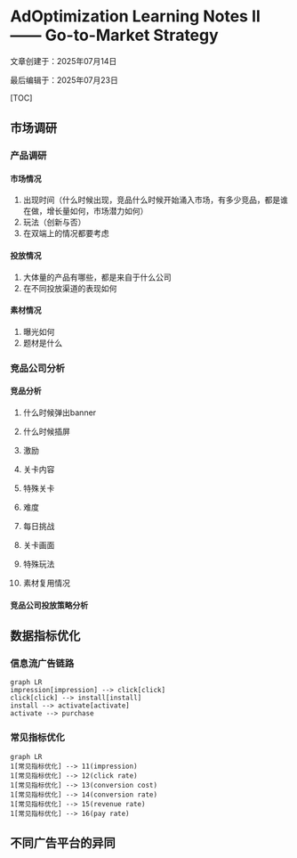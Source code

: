 # AdOptimization Learning Notes II —— Go-to-Market Strategy

文章创建于：2025年07月14日

最后编辑于：2025年07月23日

[TOC]

## 市场调研

### 产品调研

#### 市场情况

1. 出现时间（什么时候出现，竞品什么时候开始涌入市场，有多少竞品，都是谁在做，增长量如何，市场潜力如何）
2. 玩法（创新与否）
3. 在双端上的情况都要考虑

#### 投放情况

1. 大体量的产品有哪些，都是来自于什么公司
2. 在不同投放渠道的表现如何

#### 素材情况

1. 曝光如何
2. 题材是什么

### 竞品公司分析

#### 竞品分析

1. 什么时候弹出banner

2. 什么时候插屏

3. 激励

4. 关卡内容

5. 特殊关卡

6. 难度

7. 每日挑战

8. 关卡画面

9. 特殊玩法

10. 素材复用情况

#### 竞品公司投放策略分析




## 数据指标优化

### 信息流广告链路

```mermaid
graph LR
impression[impression] --> click[click]
click[click] --> install[install]
install --> activate[activate]
activate --> purchase 
```

### 常见指标优化

```mermaid
graph LR
1[常见指标优化] --> 11(impression)
1[常见指标优化] --> 12(click rate)
1[常见指标优化] --> 13(conversion cost)
1[常见指标优化] --> 14(conversion rate)
1[常见指标优化] --> 15(revenue rate)
1[常见指标优化] --> 16(pay rate)
```

## 不同广告平台的异同

